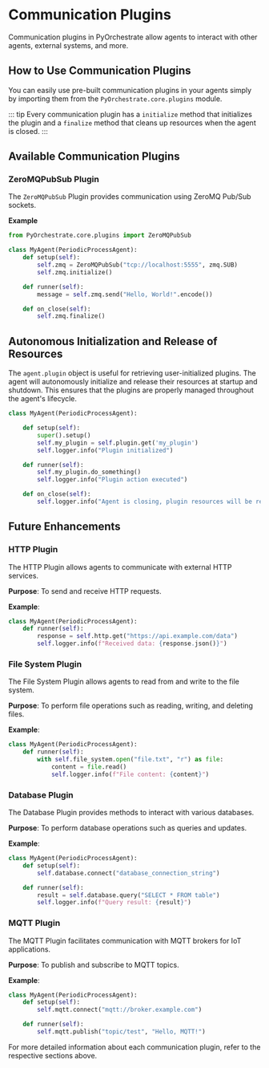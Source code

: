 # Communication Plugins

Communication plugins in PyOrchestrate allow agents to interact with other agents, external systems, and more.

## How to Use Communication Plugins

You can easily use pre-built communication plugins in your agents simply by importing them from the `PyOrchestrate.core.plugins` module.

::: tip
Every communication plugin has a `initialize` method that initializes the plugin and a `finalize` method that cleans up resources when the agent is closed.
:::

## Available Communication Plugins

### ZeroMQPubSub Plugin

The `ZeroMQPubSub` Plugin provides communication using ZeroMQ Pub/Sub sockets.

**Example**

```python
from PyOrchestrate.core.plugins import ZeroMQPubSub

class MyAgent(PeriodicProcessAgent):
    def setup(self):
        self.zmq = ZeroMQPubSub("tcp://localhost:5555", zmq.SUB)
        self.zmq.initialize()

    def runner(self):
        message = self.zmq.send("Hello, World!".encode())

    def on_close(self):
        self.zmq.finalize()
```

## Autonomous Initialization and Release of Resources

The `agent.plugin` object is useful for retrieving user-initialized plugins. The agent will autonomously initialize and release their resources at startup and shutdown. This ensures that the plugins are properly managed throughout the agent's lifecycle.

```python
class MyAgent(PeriodicProcessAgent):

    def setup(self):
        super().setup()
        self.my_plugin = self.plugin.get('my_plugin')
        self.logger.info("Plugin initialized")

    def runner(self):
        self.my_plugin.do_something()
        self.logger.info("Plugin action executed")

    def on_close(self):
        self.logger.info("Agent is closing, plugin resources will be released")
```

## Future Enhancements

### HTTP Plugin

The HTTP Plugin allows agents to communicate with external HTTP services.

**Purpose**: To send and receive HTTP requests.

**Example**:

```python
class MyAgent(PeriodicProcessAgent):
    def runner(self):
        response = self.http.get("https://api.example.com/data")
        self.logger.info(f"Received data: {response.json()}")
```

### File System Plugin

The File System Plugin allows agents to read from and write to the file system.

**Purpose**: To perform file operations such as reading, writing, and deleting files.

**Example**:

```python
class MyAgent(PeriodicProcessAgent):
    def runner(self):
        with self.file_system.open("file.txt", "r") as file:
            content = file.read()
            self.logger.info(f"File content: {content}")
```

### Database Plugin

The Database Plugin provides methods to interact with various databases.

**Purpose**: To perform database operations such as queries and updates.

**Example**:

```python
class MyAgent(PeriodicProcessAgent):
    def setup(self):
        self.database.connect("database_connection_string")

    def runner(self):
        result = self.database.query("SELECT * FROM table")
        self.logger.info(f"Query result: {result}")
```

### MQTT Plugin

The MQTT Plugin facilitates communication with MQTT brokers for IoT applications.

**Purpose**: To publish and subscribe to MQTT topics.

**Example**:

```python
class MyAgent(PeriodicProcessAgent):
    def setup(self):
        self.mqtt.connect("mqtt://broker.example.com")

    def runner(self):
        self.mqtt.publish("topic/test", "Hello, MQTT!")
```


For more detailed information about each communication plugin, refer to the respective sections above.
